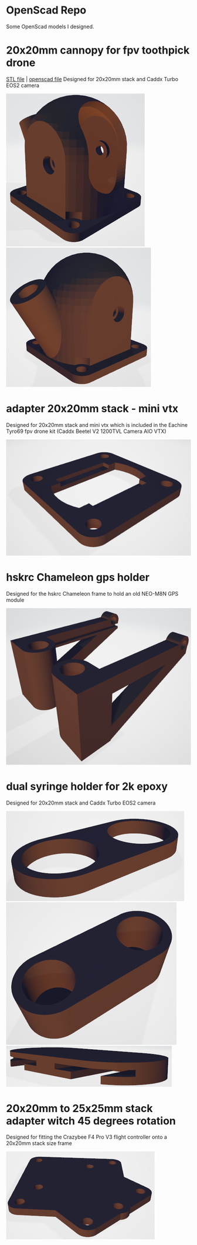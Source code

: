 # OpenScad Repo

Some OpenScad models I designed.

# 20x20mm cannopy for fpv toothpick drone
[STL file](https://github.com/MerzSebastian/OpenScad/blob/main/models/cannopy_20x20mm/cannopy_20x20mm.stl) | [openscad file](https://github.com/MerzSebastian/OpenScad/blob/main/models/cannopy_20x20mm/cannopy_20x20mm.scad)
Designed for 20x20mm stack and Caddx Turbo EOS2 camera

![empty](https://github.com/MerzSebastian/OpenScad/blob/main/models/cannopy_20x20mm/cannopy_20x20mm.PNG)
![empty](https://github.com/MerzSebastian/OpenScad/blob/main/models/cannopy_20x20mm/cannopy_20x20mm_2.PNG)


# adapter 20x20mm stack - mini vtx 

Designed for 20x20mm stack and mini vtx which is included in the Eachine Tyro69 fpv drone kit (Caddx Beetel V2 1200TVL Camera AIO VTX)

![empty](https://github.com/MerzSebastian/OpenScad/blob/main/models/adapter_20mm_mini_vtx/adapter_20mm_mini_vtx.PNG)


# hskrc Chameleon gps holder

Designed for the hskrc Chameleon frame to hold an old NEO-M8N GPS module

![empty](https://github.com/MerzSebastian/OpenScad/blob/main/models/hskrc_chameleon_gps_holder/hskrc_chameleon_gps_holder.PNG)


# dual syringe holder for 2k epoxy

Designed for 20x20mm stack and Caddx Turbo EOS2 camera

![empty](https://github.com/MerzSebastian/OpenScad/blob/main/models/dual_syringe_holder/dual_syringe_holder_part_1.PNG)
![empty](https://github.com/MerzSebastian/OpenScad/blob/main/models/dual_syringe_holder/dual_syringe_holder_part_2.PNG)
![empty](https://github.com/MerzSebastian/OpenScad/blob/main/models/dual_syringe_holder/dual_syringe_holder_part_3.PNG)


# 20x20mm to 25x25mm stack adapter witch 45 degrees rotation

Designed for fitting the Crazybee F4 Pro V3 flight controller onto a 20x20mm stack size frame

![empty](https://github.com/MerzSebastian/OpenScad/blob/main/models/adapter_20mm_to_25mm_stack_45_degrees/adapter_20mm_to_25mm_stack_45_degrees.PNG)
